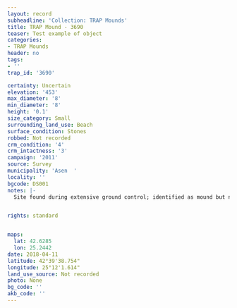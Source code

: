 ```yaml
---
layout: record
subheadline: 'Collection: TRAP Mounds'
title: TRAP Mound - 3690
teaser: Test example of object
categories:
- TRAP Mounds
header: no
tags:
- ''
trap_id: '3690'

certainty: Uncertain
elevation: '453'
max_diameter: '8'
min_diameter: '8'
height: '0.1'
size_category: Small
surrounding_land_use: Beach
surface_condition: Stones
robbed: Not recorded
crm_condition: '4'
crm_intactness: '3'
campaign: '2011'
source: Survey
municipality: 'Asen  '
locality: ''
bgcode: DS001
notes: |-
  Site found during extensive ground control; identified as mound but not fully registered.


rights: standard


maps:
  lat: 42.6285
  lon: 25.2442
date: 2018-04-11
latitude: 42°39'38.754"
longitude: 25°12'1.614"
land_use_source: Not recorded
photo: None
bg_code: ''
akb_code: ''
---
```

